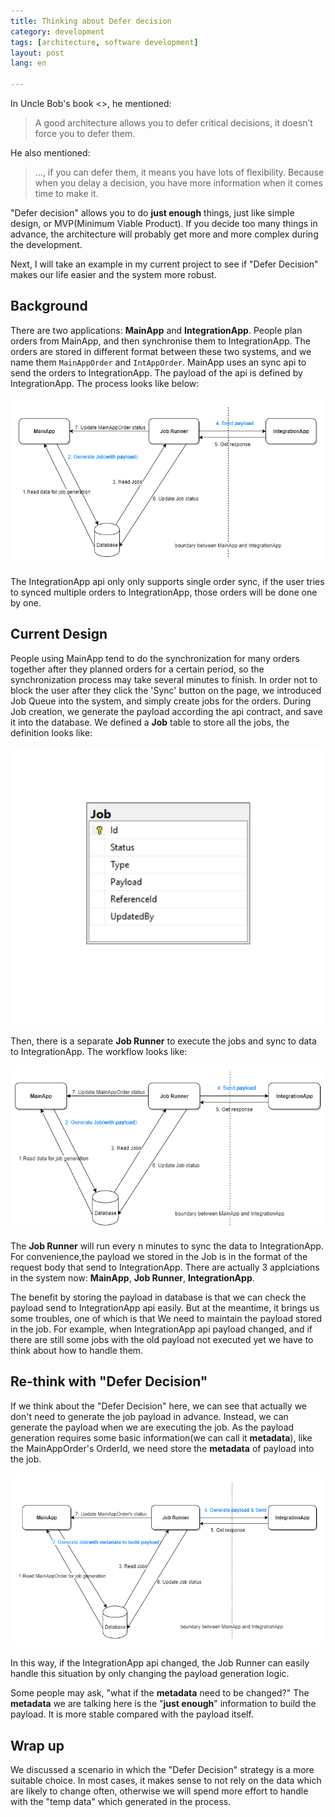```yaml
---
title: Thinking about Defer decision 
category: development  
tags: [architecture, software development]  
layout: post  
lang: en

---
```


In Uncle Bob's book <<Clean Architecture>>, he mentioned:

> A good architecture allows you to defer critical decisions, it doesn’t force you to defer them.

He also mentioned:

>..., if you can defer them, it means you have lots of flexibility. Because when you delay a decision, you have more information when it comes time to make it.

"Defer decision" allows you to do **just enough** things, just like simple design, or MVP(Minimum Viable Product). If you decide too many things in advance, the architecture will probably get more and more complex during the development.  

Next, I will take an example in my current project to see if "Defer Decision" makes our life easier and the system more robust.

## Background

There are two applications: **MainApp** and **IntegrationApp**. People plan orders from MainApp, and then synchronise them to IntegrationApp. The orders are stored in different format between these two systems, and we name them `MainAppOrder` and `IntAppOrder`. MainApp uses an sync api to send the orders to IntegrationApp. The payload of the api is defined by IntegrationApp. The process looks like below:

![image](/assets/images/jobqueue0.png)

The IntegrationApp api only only supports single order sync, if the user tries to synced multiple orders to IntegrationApp, those orders will be done one by one.

## Current Design

 People using MainApp tend to do the synchronization for many orders together after they planned orders for a certain period, so the synchronization process may take several minutes to finish. In order not to block the user after they click the 'Sync' button on the page, we introduced Job Queue into the system, and simply create jobs for the orders. During Job creation, we generate the payload according the api contract, and save it into the database. We defined a **Job** table to store all the jobs, the definition looks like:

 ![image](/assets/images/job-table.png)

Then, there is a separate **Job Runner** to execute the jobs and sync to data to IntegrationApp. The workflow looks like:

![image](/assets/images/jobqueue.png)

The **Job Runner** will run every n minutes to sync the data to IntegrationApp. For convenience,the payload we stored in the Job is in the format of the request body that send to IntegrationApp. There are actually 3 applciations in the system now: **MainApp**, **Job Runner**, **IntegrationApp**.

The benefit by storing the payload in database is that we can check the payload send to IntegrationApp api easily. But at the meantime, it brings us some troubles, one of which is that We need to maintain the payload stored in the job. For example, when IntegrationApp api payload changed, and if there are still some jobs with the old payload not executed yet we have to think about how to handle them.

## Re-think with "Defer Decision" 

If we think about the "Defer Decision" here, we can see that actually we don't need to generate the job payload in advance. Instead, we can generate the payload when we are executing the job. As the payload generation requires some basic information(we can call it **metadata**), like the MainAppOrder's OrderId, we need store the **metadata** of payload into the job. 

![image](/assets/images/jobqueue2.png)

In this way, if the IntegrationApp api changed, the Job Runner can easily handle this situation by only changing the payload generation logic.

Some people may ask, "what if the **metadata** need to be changed?" The **metadata** we are talking here is the "**just enough**" information to build the payload. It is more stable compared with the payload itself.

## Wrap up

We discussed a scenario in which the "Defer Decision" strategy is a more suitable choice. In most cases, it makes sense to not rely on the data which are likely to change often, otherwise we will spend more effort to handle with the "temp data" which generated in the process.
